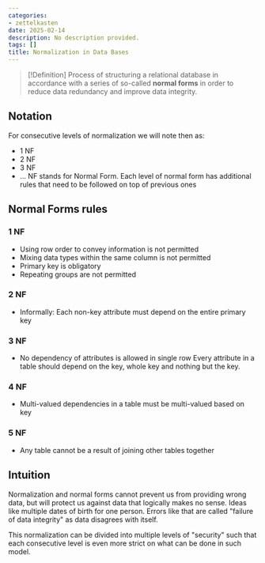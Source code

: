 ```yaml
---
categories:
- zettelkasten
date: 2025-02-14
description: No description provided.
tags: []
title: Normalization in Data Bases
---
```


> [!Definition]
> Process of structuring a relational database in accordance with a series of so-called **normal forms** in order to reduce data redundancy and improve data integrity. 

## Notation

For consecutive levels of normalization we will note then as:

 - 1 NF
 - 2 NF
 - 3 NF
 - ...
 NF stands for Normal Form.
 Each level of normal form has additional rules that need to be followed on top of previous ones

## Normal Forms rules

### 1 NF

 - Using row order to convey information is not permitted
 - Mixing data types within the same column is not permitted
 - Primary key is obligatory
 - Repeating groups are not permitted

### 2 NF

 - Informally: Each non-key attribute must depend on the entire primary key

### 3 NF

 - No dependency of attributes is allowed in single row
Every attribute in a table should depend on the key, whole key and nothing but the key.

### 4 NF

 - Multi-valued dependencies in a table must be multi-valued based on key

### 5 NF

 - Any table cannot be a result of joining other tables together

## Intuition

Normalization and normal forms cannot prevent us from providing wrong data, but will protect us against data that logically makes no sense. Ideas like multiple dates of birth for one person. Errors like that are called "failure of data integrity" as data disagrees with itself.

This normalization can be divided into multiple levels of "security" such that each consecutive level is even more strict on what can be done in such model.

